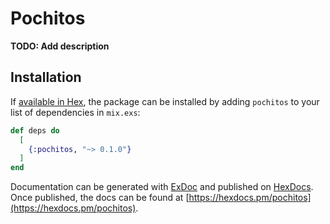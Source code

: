 # Pochitos

**TODO: Add description**

## Installation

If [available in Hex](https://hex.pm/docs/publish), the package can be installed
by adding `pochitos` to your list of dependencies in `mix.exs`:

```elixir
def deps do
  [
    {:pochitos, "~> 0.1.0"}
  ]
end
```

Documentation can be generated with [ExDoc](https://github.com/elixir-lang/ex_doc)
and published on [HexDocs](https://hexdocs.pm). Once published, the docs can
be found at [https://hexdocs.pm/pochitos](https://hexdocs.pm/pochitos).

